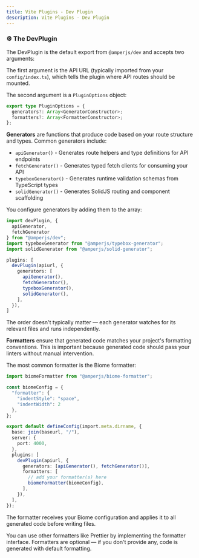 ```yaml
---
title: Vite Plugins - Dev Plugin
description: Vite Plugins - Dev Plugin
---
```


### ⚙️ The DevPlugin

The DevPlugin is the default export from `@amperjs/dev` and accepts two arguments:

The first argument is the API URL (typically imported from your `config/index.ts`),
which tells the plugin where API routes should be mounted.

The second argument is a `PluginOptions` object:

```ts
export type PluginOptions = {
  generators?: Array<GeneratorConstructor>;
  formatters?: Array<FormatterConstructor>;
};
```

**Generators** are functions that produce code based on your route structure and types.
Common generators include:

- `apiGenerator()` - Generates route helpers and type definitions for API endpoints
- `fetchGenerator()` - Generates typed fetch clients for consuming your API
- `typeboxGenerator()` - Generates runtime validation schemas from TypeScript types
- `solidGenerator()` - Generates SolidJS routing and component scaffolding

You configure generators by adding them to the array:

```ts [vite.config.ts]
import devPlugin, {
  apiGenerator,
  fetchGenerator
} from "@amperjs/dev";
import typeboxGenerator from "@amperjs/typebox-generator";
import solidGenerator from "@amperjs/solid-generator";

plugins: [
  devPlugin(apiurl, {
    generators: [
      apiGenerator(),
      fetchGenerator(),
      typeboxGenerator(),
      solidGenerator(),
    ],
  }),
]
```

The order doesn't typically matter —
each generator watches for its relevant files and runs independently.

**Formatters** ensure that generated code matches your project's formatting conventions.
This is important because generated code should pass your linters
without manual intervention.

The most common formatter is the Biome formatter:

```ts [vite.config.ts]
import biomeFormatter from "@amperjs/biome-formatter";

const biomeConfig = {
  "formatter": {
    "indentStyle": "space",
    "indentWidth": 2
  },
};

export default defineConfig(import.meta.dirname, {
  base: join(baseurl, "/"),
  server: {
    port: 4000,
  },
  plugins: [
    devPlugin(apiurl, {
      generators: [apiGenerator(), fetchGenerator()],
      formatters: [
        // add your formatter(s) here
        biomeFormatter(biomeConfig),
      ],
    }),
  ],
});
```

The formatter receives your Biome configuration
and applies it to all generated code before writing files.

You can use other formatters like Prettier by implementing the formatter interface.
Formatters are optional — if you don't provide any,
code is generated with default formatting.

